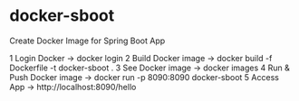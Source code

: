 # docker-sboot
Create Docker Image for Spring Boot App

1 Login Docker -> docker login 
2 Build Docker image -> docker build -f Dockerfile -t docker-sboot .
3 See Docker image -> docker images
4 Run & Push Docker image -> docker run -p 8090:8090 docker-sboot
5 Access App -> http://localhost:8090/hello

